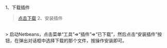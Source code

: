 1、下载插件
<br />
> <a href='http://thinkphpplugin4netbeans.googlecode.com/files/ThinkPhpPlugin.nbm'>点击下载</a>
2、安装插件
<br />
> 启动Netbeans，点击菜单“工具”=>“插件”=>“已下载”，然后点击“安装插件”按钮，在弹出对话框中选择下载的那个文件，按操作安装即可。